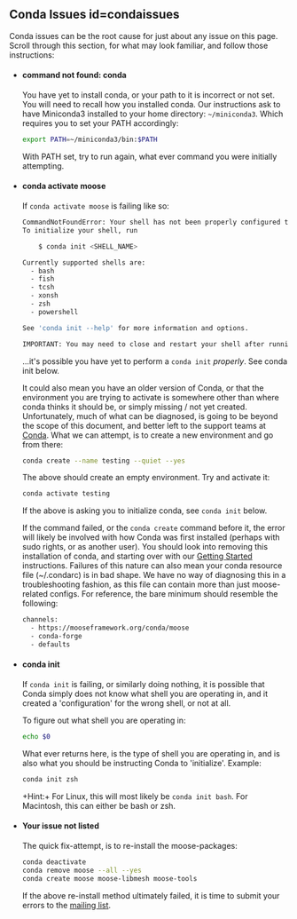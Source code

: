 ## Conda Issues id=condaissues

Conda issues can be the root cause for just about any issue on this page. Scroll through this section, for what may look familiar, and follow those instructions:

- #### command not found: conda

  You have yet to install conda, or your path to it is incorrect or not set. You will need to recall how you installed conda. Our instructions ask to have Miniconda3 installed to your home directory: `~/miniconda3`. Which requires you to set your PATH accordingly:

  ```bash
  export PATH=~/miniconda3/bin:$PATH
  ```

  With PATH set, try to run again, what ever command you were initially attempting.

- #### conda activate moose

  If `conda activate moose` is failing like so:

  ```bash
  CommandNotFoundError: Your shell has not been properly configured to use 'conda activate'.
  To initialize your shell, run

      $ conda init <SHELL_NAME>

  Currently supported shells are:
    - bash
    - fish
    - tcsh
    - xonsh
    - zsh
    - powershell

  See 'conda init --help' for more information and options.

  IMPORTANT: You may need to close and restart your shell after running 'conda init'.
  ```

  ...it's possible you have yet to perform a `conda init` *properly*. See conda init below.

  It could also mean you have an older version of Conda, or that the environment you are trying to activate is somewhere other than where conda thinks it should be, or simply missing / not yet created. Unfortunately, much of what can be diagnosed, is going to be beyond the scope of this document, and better left to the support teams at [Conda](https://docs.conda.io/en/latest/help-support.html). What we can attempt, is to create a new environment and go from there:

  ```bash
  conda create --name testing --quiet --yes
  ```

  The above should create an empty environment. Try and activate it:

  ```bash
  conda activate testing
  ```

  If the above is asking you to initialize conda, see `conda init` below.

  If the command failed, or the `conda create` command before it, the error will likely be involved with how Conda was first installed (perhaps with sudo rights, or as another user). You should look into removing this installation of conda, and starting over with our [Getting Started](getting_started/installation/conda.md) instructions. Failures of this nature can also mean your conda resource file (~/.condarc) is in bad shape. We have no way of diagnosing this in a troubleshooting fashion, as this file can contain more than just moose-related configs. For reference, the bare minimum should resemble the following:

  ```bash
  channels:
    - https://mooseframework.org/conda/moose
    - conda-forge
    - defaults
  ```

- #### conda init

  If `conda init` is failing, or similarly doing nothing, it is possible that Conda simply does not know what shell you are operating in, and it created a 'configuration' for the wrong shell, or not at all.

  To figure out what shell you are operating in:

  ```bash
  echo $0
  ```

  What ever returns here, is the type of shell you are operating in, and is also what you should be instructing Conda to 'initialize'. Example:

  ```bash
  conda init zsh
  ```

  +Hint:+ For Linux, this will most likely be `conda init bash`. For Macintosh, this can either be bash or zsh.

- #### Your issue not listed

  The quick fix-attempt, is to re-install the moose-packages:

  ```bash
  conda deactivate
  conda remove moose --all --yes
  conda create moose moose-libmesh moose-tools
  ```

  If the above re-install method ultimately failed, it is time to submit your errors to the [mailing list](faq/mailing_list.md).
